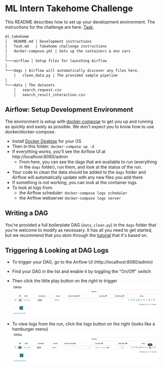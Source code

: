 # ML Intern Takehome Challenge

This README describes how to set up your development environment. The instructions for the challenge are here: [Task](Task.md).

```
ml_takehome
│   README.md | Development instructions
|   Task.md   | Takehome challenge instructions
│   docker-compose.yml | Sets up the containers & env vars
│
└───airflow | Setup files for launching Airflow
│   
└───dags | Airflow will automatically discover any files here.
    │   clean_data.py | The provided sample pipeline
│   
└───data | The datasets
    │   search_request.csv
    │   search_result_interaction.csv
```

## Airflow: Setup Development Environment 
The environment is setup with [docker-compose](https://docs.docker.com/compose/) to get you up and running as quickly and easily as possible. We don't expect you to know how to use docker/docker-compose. 
* Install [Docker Desktop](https://www.docker.com/get-started) for your OS
* Then in this folder: `docker-compose up -d`
* If everything works, you'll see the Airflow UI at http://localhost:8080/admin
  * From here, you can see the dags that are available to run (everything in the `dags` folder), run them, and look at the status of the run.
* Your code to clean the data should be added to the `dags` folder and Airflow will automatically update with any new files you add there
* If something is not working, you can look at the container logs.
* To look at logs from:
  * the Airflow scheduler: `docker-compose logs scheduler`
  * the Airflow webserver `docker-compose logs server`

## Writing a DAG
You're provided a full boilerplate DAG (`data_clean.py`) in the `dags` folder that you're welcome to modify as necessary. It has all you need to get started, but we recommend that you skim through the [tutorial](https://airflow.apache.org/docs/stable/tutorial.html) that it's based on.

## Triggering & Looking at DAG Logs
* To trigger your DAG, go to the Airflow UI (http://localhost:8080/admin)
* Find your DAG in the list and enable it by toggling the "On/Off" switch
* Then click the little play button on the right to trigger
  <img src="imgs/TriggerDAG.gif">

* To view logs from the run, click the logs button on the right (looks like a hamburger menu)
  <img src="imgs/DAGLogs.gif">
